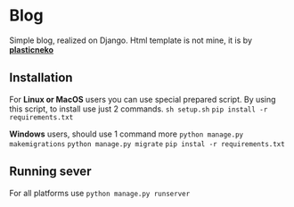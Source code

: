 # Blog
Simple blog, realized on Django. Html template is not mine, it is by [**plasticneko**](http://github.com/plasticneko "**plasticneko**")
## Installation 
For **Linux or MacOS** users you can use special prepared script. By using this script, to install use just 2 commands.
`sh setup.sh`
`pip install -r requirements.txt`

**Windows** users, should use 1 command more
`python manage.py makemigrations`
`python manage.py migrate`
`pip instal -r requirements.txt`

## Running sever

For all platforms use
`python manage.py runserver`
